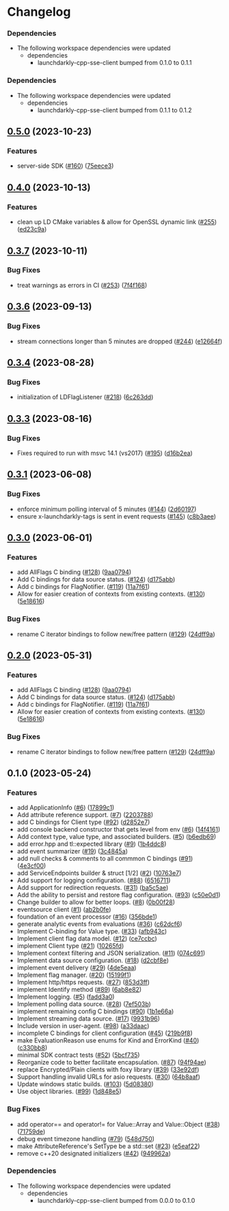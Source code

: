 # Changelog

### Dependencies

* The following workspace dependencies were updated
  * dependencies
    * launchdarkly-cpp-sse-client bumped from 0.1.0 to 0.1.1

### Dependencies

* The following workspace dependencies were updated
  * dependencies
    * launchdarkly-cpp-sse-client bumped from 0.1.1 to 0.1.2

## [0.5.0](https://github.com/launchdarkly/cpp-sdks/compare/launchdarkly-cpp-common-v0.4.0...launchdarkly-cpp-common-v0.5.0) (2023-10-23)


### Features

* server-side SDK  ([#160](https://github.com/launchdarkly/cpp-sdks/issues/160)) ([75eece3](https://github.com/launchdarkly/cpp-sdks/commit/75eece3a46870fdb6bf4384c112700558099c4d1))

## [0.4.0](https://github.com/launchdarkly/cpp-sdks/compare/launchdarkly-cpp-common-v0.3.7...launchdarkly-cpp-common-v0.4.0) (2023-10-13)


### Features

* clean up LD CMake variables & allow for OpenSSL dynamic link ([#255](https://github.com/launchdarkly/cpp-sdks/issues/255)) ([ed23c9a](https://github.com/launchdarkly/cpp-sdks/commit/ed23c9a347665529a09d18111bb9d3b699381728))

## [0.3.7](https://github.com/launchdarkly/cpp-sdks/compare/launchdarkly-cpp-common-v0.3.6...launchdarkly-cpp-common-v0.3.7) (2023-10-11)


### Bug Fixes

* treat warnings as errors in CI ([#253](https://github.com/launchdarkly/cpp-sdks/issues/253)) ([7f4f168](https://github.com/launchdarkly/cpp-sdks/commit/7f4f168f47619d7fa8b8952feade485261c69049))

## [0.3.6](https://github.com/launchdarkly/cpp-sdks/compare/launchdarkly-cpp-common-v0.3.5...launchdarkly-cpp-common-v0.3.6) (2023-09-13)


### Bug Fixes

* stream connections longer than 5 minutes are dropped  ([#244](https://github.com/launchdarkly/cpp-sdks/issues/244)) ([e12664f](https://github.com/launchdarkly/cpp-sdks/commit/e12664f830c84c17242fe9f032d570796555f3d1))

## [0.3.4](https://github.com/launchdarkly/cpp-sdks/compare/launchdarkly-cpp-common-v0.3.3...launchdarkly-cpp-common-v0.3.4) (2023-08-28)


### Bug Fixes

* initialization of LDFlagListener  ([#218](https://github.com/launchdarkly/cpp-sdks/issues/218)) ([6c263dd](https://github.com/launchdarkly/cpp-sdks/commit/6c263dd9110e4da188a56cabc54f783190e1114c))

## [0.3.3](https://github.com/launchdarkly/cpp-sdks/compare/launchdarkly-cpp-common-v0.3.2...launchdarkly-cpp-common-v0.3.3) (2023-08-16)


### Bug Fixes

* Fixes required to run with msvc 14.1 (vs2017) ([#195](https://github.com/launchdarkly/cpp-sdks/issues/195)) ([d16b2ea](https://github.com/launchdarkly/cpp-sdks/commit/d16b2ea1131b2a99efcec99b96c90b9384c33dc7))

## [0.3.1](https://github.com/launchdarkly/cpp-sdks/compare/launchdarkly-cpp-common-v0.3.0...launchdarkly-cpp-common-v0.3.1) (2023-06-08)


### Bug Fixes

* enforce minimum polling interval of 5 minutes ([#144](https://github.com/launchdarkly/cpp-sdks/issues/144)) ([2d60197](https://github.com/launchdarkly/cpp-sdks/commit/2d60197a72624b40088c0cac22d2dda0f30dd7ac))
* ensure x-launchdarkly-tags is sent in event requests ([#145](https://github.com/launchdarkly/cpp-sdks/issues/145)) ([c8b3aee](https://github.com/launchdarkly/cpp-sdks/commit/c8b3aee72b1ca3d33a7f614822c23f2fee6a093a))

## [0.3.0](https://github.com/launchdarkly/cpp-sdks/compare/launchdarkly-cpp-common-v0.2.0...launchdarkly-cpp-common-v0.3.0) (2023-06-01)


### Features

* add AllFlags C binding ([#128](https://github.com/launchdarkly/cpp-sdks/issues/128)) ([9aa0794](https://github.com/launchdarkly/cpp-sdks/commit/9aa07941c1c9d4184f8ff009fccb03db785320c3))
* Add C bindings for data source status. ([#124](https://github.com/launchdarkly/cpp-sdks/issues/124)) ([d175abb](https://github.com/launchdarkly/cpp-sdks/commit/d175abb26fdcdf28700315cdd7347dd1399cbe17))
* Add c bindings for FlagNotifier. ([#119](https://github.com/launchdarkly/cpp-sdks/issues/119)) ([11a7f61](https://github.com/launchdarkly/cpp-sdks/commit/11a7f61d56deb1ee10e73fad134efdb05887f86f))
* Allow for easier creation of contexts from existing contexts. ([#130](https://github.com/launchdarkly/cpp-sdks/issues/130)) ([5e18616](https://github.com/launchdarkly/cpp-sdks/commit/5e18616916dbb2a5ade86b06e17f194b3981fe37))


### Bug Fixes

* rename C iterator bindings to follow new/free pattern ([#129](https://github.com/launchdarkly/cpp-sdks/issues/129)) ([24dff9a](https://github.com/launchdarkly/cpp-sdks/commit/24dff9aebe4626bca02ccc6336ef46f2e41f76c7))

## [0.2.0](https://github.com/launchdarkly/cpp-sdks/compare/launchdarkly-cpp-common-v0.1.0...launchdarkly-cpp-common-v0.2.0) (2023-05-31)


### Features

* add AllFlags C binding ([#128](https://github.com/launchdarkly/cpp-sdks/issues/128)) ([9aa0794](https://github.com/launchdarkly/cpp-sdks/commit/9aa07941c1c9d4184f8ff009fccb03db785320c3))
* Add C bindings for data source status. ([#124](https://github.com/launchdarkly/cpp-sdks/issues/124)) ([d175abb](https://github.com/launchdarkly/cpp-sdks/commit/d175abb26fdcdf28700315cdd7347dd1399cbe17))
* Add c bindings for FlagNotifier. ([#119](https://github.com/launchdarkly/cpp-sdks/issues/119)) ([11a7f61](https://github.com/launchdarkly/cpp-sdks/commit/11a7f61d56deb1ee10e73fad134efdb05887f86f))
* Allow for easier creation of contexts from existing contexts. ([#130](https://github.com/launchdarkly/cpp-sdks/issues/130)) ([5e18616](https://github.com/launchdarkly/cpp-sdks/commit/5e18616916dbb2a5ade86b06e17f194b3981fe37))


### Bug Fixes

* rename C iterator bindings to follow new/free pattern ([#129](https://github.com/launchdarkly/cpp-sdks/issues/129)) ([24dff9a](https://github.com/launchdarkly/cpp-sdks/commit/24dff9aebe4626bca02ccc6336ef46f2e41f76c7))

## 0.1.0 (2023-05-24)


### Features

* add ApplicationInfo ([#6](https://github.com/launchdarkly/cpp-sdks/issues/6)) ([17899c1](https://github.com/launchdarkly/cpp-sdks/commit/17899c173d319be4a2d096f0ac2212cf9de094cd))
* Add attribute reference support. ([#7](https://github.com/launchdarkly/cpp-sdks/issues/7)) ([2203788](https://github.com/launchdarkly/cpp-sdks/commit/2203788c658cd1548e2285773652b8420c09bc1b))
* add C bindings for Client type ([#92](https://github.com/launchdarkly/cpp-sdks/issues/92)) ([d2852e7](https://github.com/launchdarkly/cpp-sdks/commit/d2852e72708da72c90e949de8cfcb6f36ee78a23))
* add console backend constructor that gets level from env ([#6](https://github.com/launchdarkly/cpp-sdks/issues/6)) ([14f4161](https://github.com/launchdarkly/cpp-sdks/commit/14f4161cd3dea5b32d5a1b5eca320377066e0ea0))
* Add context type, value type, and associated builders. ([#5](https://github.com/launchdarkly/cpp-sdks/issues/5)) ([b6edb69](https://github.com/launchdarkly/cpp-sdks/commit/b6edb6952497eb4171bc8a63506a408a2f85a969))
* add error.hpp and tl::expected library ([#9](https://github.com/launchdarkly/cpp-sdks/issues/9)) ([1b4ddc8](https://github.com/launchdarkly/cpp-sdks/commit/1b4ddc8587ba8311626e2e07ef725d8164f22cb1))
* add event summarizer ([#19](https://github.com/launchdarkly/cpp-sdks/issues/19)) ([3c4845a](https://github.com/launchdarkly/cpp-sdks/commit/3c4845a0066ed65078969dd26f423e14d1e70843))
* add null checks & comments to all commmon C bindings ([#91](https://github.com/launchdarkly/cpp-sdks/issues/91)) ([4e3cf00](https://github.com/launchdarkly/cpp-sdks/commit/4e3cf00c4855c578865698f82e3ed25f59e07908))
* add ServiceEndpoints builder & struct [1/2] ([#2](https://github.com/launchdarkly/cpp-sdks/issues/2)) ([10763e7](https://github.com/launchdarkly/cpp-sdks/commit/10763e77f5ed6a637554c9c3af6564a115b538ce))
* Add support for logging configuration. ([#88](https://github.com/launchdarkly/cpp-sdks/issues/88)) ([6516711](https://github.com/launchdarkly/cpp-sdks/commit/651671100570a46135ed37219e2b6b55e2311b42))
* Add support for redirection requests. ([#31](https://github.com/launchdarkly/cpp-sdks/issues/31)) ([ba5c5ae](https://github.com/launchdarkly/cpp-sdks/commit/ba5c5aebe45b5e6bab4fff9b859d83ad2bb58afa))
* Add the ability to persist and restore flag configuration. ([#93](https://github.com/launchdarkly/cpp-sdks/issues/93)) ([c50e0d1](https://github.com/launchdarkly/cpp-sdks/commit/c50e0d15da0c449caade91df33c2a125298904cf))
* Change builder to allow for better loops. ([#8](https://github.com/launchdarkly/cpp-sdks/issues/8)) ([0b00f28](https://github.com/launchdarkly/cpp-sdks/commit/0b00f283d12512a13d8bcdc288b2dfde845a2673))
* eventsource client ([#1](https://github.com/launchdarkly/cpp-sdks/issues/1)) ([ab2b0fe](https://github.com/launchdarkly/cpp-sdks/commit/ab2b0feb50ef9f607d19c29ed2dd648f3c47b472))
* foundation of an event processor ([#16](https://github.com/launchdarkly/cpp-sdks/issues/16)) ([356bde1](https://github.com/launchdarkly/cpp-sdks/commit/356bde11a8b2b66578cc435c019e0a549528d560))
* generate analytic events from evaluations ([#36](https://github.com/launchdarkly/cpp-sdks/issues/36)) ([c62dcf6](https://github.com/launchdarkly/cpp-sdks/commit/c62dcf69673ef2fcae2dc2f2d143cf0b0f15d076))
* Implement C-binding for Value type. ([#33](https://github.com/launchdarkly/cpp-sdks/issues/33)) ([afb943c](https://github.com/launchdarkly/cpp-sdks/commit/afb943cb3d8a6b214935087fdd147b74a8a38361))
* Implement client flag data model. ([#12](https://github.com/launchdarkly/cpp-sdks/issues/12)) ([ce7ccbc](https://github.com/launchdarkly/cpp-sdks/commit/ce7ccbc7356b2c5a9a9318109041a28524e6f9d2))
* implement Client type ([#21](https://github.com/launchdarkly/cpp-sdks/issues/21)) ([10265fd](https://github.com/launchdarkly/cpp-sdks/commit/10265fda24191172145f0f22e9f82321f2e3dc6b))
* Implement context filtering and JSON serialization. ([#11](https://github.com/launchdarkly/cpp-sdks/issues/11)) ([074c691](https://github.com/launchdarkly/cpp-sdks/commit/074c6914165987522653e100df1b8b0911bb8565))
* Implement data source configuration. ([#18](https://github.com/launchdarkly/cpp-sdks/issues/18)) ([d2cbf8e](https://github.com/launchdarkly/cpp-sdks/commit/d2cbf8ebd049df59742ca2d864e8449a3c4519d6))
* implement event delivery  ([#29](https://github.com/launchdarkly/cpp-sdks/issues/29)) ([4de5eaa](https://github.com/launchdarkly/cpp-sdks/commit/4de5eaaccba0556c4990dceb501277472bab4385))
* Implement flag manager. ([#20](https://github.com/launchdarkly/cpp-sdks/issues/20)) ([15199f1](https://github.com/launchdarkly/cpp-sdks/commit/15199f111f30b06b99f4ce642d1a614d46b629d1))
* Implement http/https requests. ([#27](https://github.com/launchdarkly/cpp-sdks/issues/27)) ([853d3ff](https://github.com/launchdarkly/cpp-sdks/commit/853d3ff5a4148a9d3ed933d2a23dc8609c75d36b))
* implement Identify method ([#89](https://github.com/launchdarkly/cpp-sdks/issues/89)) ([6ab8e82](https://github.com/launchdarkly/cpp-sdks/commit/6ab8e82522ae9eadb4a6c0db60b4d867da34c472))
* Implement logging. ([#5](https://github.com/launchdarkly/cpp-sdks/issues/5)) ([fadd3a0](https://github.com/launchdarkly/cpp-sdks/commit/fadd3a00a336a844de4e14e93ef268318571ea67))
* Implement polling data source. ([#28](https://github.com/launchdarkly/cpp-sdks/issues/28)) ([7ef503b](https://github.com/launchdarkly/cpp-sdks/commit/7ef503bdcafcf203e63f8faf8431f0baf019c2ee))
* implement remaining config C bindings ([#90](https://github.com/launchdarkly/cpp-sdks/issues/90)) ([1b1e66a](https://github.com/launchdarkly/cpp-sdks/commit/1b1e66aee27b1e09e630072dbc5abed29f4de6a3))
* Implement streaming data source. ([#17](https://github.com/launchdarkly/cpp-sdks/issues/17)) ([9931b96](https://github.com/launchdarkly/cpp-sdks/commit/9931b96f73847d5a1b4456fd4f463d43dade5c1b))
* Include version in user-agent. ([#98](https://github.com/launchdarkly/cpp-sdks/issues/98)) ([a33daac](https://github.com/launchdarkly/cpp-sdks/commit/a33daac78b5e64c3419a4a97bf29b638b679784c))
* incomplete C bindings for client configuration ([#45](https://github.com/launchdarkly/cpp-sdks/issues/45)) ([219b9f8](https://github.com/launchdarkly/cpp-sdks/commit/219b9f836651ad794acbcf33a05cb3c13fe7418a))
* make EvaluationReason use enums for Kind and ErrorKind ([#40](https://github.com/launchdarkly/cpp-sdks/issues/40)) ([c330bb8](https://github.com/launchdarkly/cpp-sdks/commit/c330bb89907932bb4b8076a52be60756f84810a8))
* minimal SDK contract tests ([#52](https://github.com/launchdarkly/cpp-sdks/issues/52)) ([5bcf735](https://github.com/launchdarkly/cpp-sdks/commit/5bcf7359471ed71bba353d6bfdfc0205e83d8313))
* Reorganize code to better facilitate encapsulation. ([#87](https://github.com/launchdarkly/cpp-sdks/issues/87)) ([94f94ae](https://github.com/launchdarkly/cpp-sdks/commit/94f94aee4b8961a3001afd39f936e9c744fd9759))
* replace Encrypted/Plain clients with foxy library ([#39](https://github.com/launchdarkly/cpp-sdks/issues/39)) ([33e92df](https://github.com/launchdarkly/cpp-sdks/commit/33e92df2e970c607bead4a912fc737027750c8fb))
* Support handling invalid URLs for asio requests. ([#30](https://github.com/launchdarkly/cpp-sdks/issues/30)) ([64b8aaf](https://github.com/launchdarkly/cpp-sdks/commit/64b8aafdbac07fbf2a82f1bb9fde762c63fd79e7))
* Update windows static builds. ([#103](https://github.com/launchdarkly/cpp-sdks/issues/103)) ([5d08380](https://github.com/launchdarkly/cpp-sdks/commit/5d0838099f7a99de49a604a9b5133325959705ff))
* Use object libraries. ([#99](https://github.com/launchdarkly/cpp-sdks/issues/99)) ([1d848e5](https://github.com/launchdarkly/cpp-sdks/commit/1d848e552def961a0468bfb6bab33cb1c4a86d3b))


### Bug Fixes

* add operator== and operator!= for Value::Array and Value::Object ([#38](https://github.com/launchdarkly/cpp-sdks/issues/38)) ([71759de](https://github.com/launchdarkly/cpp-sdks/commit/71759de48fb06b997b2e6a6c0f76c6a5d0e3f3a1))
* debug event timezone handling ([#79](https://github.com/launchdarkly/cpp-sdks/issues/79)) ([548d750](https://github.com/launchdarkly/cpp-sdks/commit/548d750613343f4add4106704eab29cf75d375f7))
* make AttributeReference's SetType be a std::set ([#23](https://github.com/launchdarkly/cpp-sdks/issues/23)) ([e5eaf22](https://github.com/launchdarkly/cpp-sdks/commit/e5eaf2207dcb34b877421c02346a4c3470976d1b))
* remove c++20 designated initializers ([#42](https://github.com/launchdarkly/cpp-sdks/issues/42)) ([949962a](https://github.com/launchdarkly/cpp-sdks/commit/949962a642938d2d5ceecc3927c65565d3fbc719))


### Dependencies

* The following workspace dependencies were updated
  * dependencies
    * launchdarkly-cpp-sse-client bumped from 0.0.0 to 0.1.0
